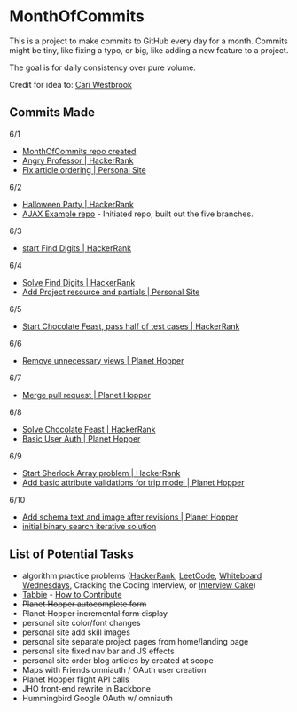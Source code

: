 # MonthOfCommits

This is a project to make commits to GitHub every day for a month. Commits might be tiny, like fixing a typo, or big, like adding a new feature to a project.

The goal is for daily consistency over pure volume.

Credit for idea to: [Cari Westbrook](https://github.com/cariwest/MonthOfCommits)

## Commits Made

6/1
- [MonthOfCommits repo created](https://github.com/mtvillwock/MonthOfCommits)
- [Angry Professor | HackerRank](https://github.com/mtvillwock/algorithms-practice/commit/d74686a477771316917aae05660cfd35844eecdb)
- [Fix article ordering | Personal Site](https://github.com/mtvillwock/rails-blog/commit/9b4657adab1285a1619575d400b49fd43721be59)

6/2
- [Halloween Party | HackerRank](https://github.com/mtvillwock/algorithms-practice/commit/3ea4eabefb61174e8395b8676d0bffe0645f1560)
- [AJAX Example repo](https://github.com/mtvillwock/ajax-example/commit/e158ca5ad0620a398ba6b5d5da66e5961ee391b2) - Initiated repo, built out the five branches.

6/3
- [start Find Digits | HackerRank](https://github.com/mtvillwock/algorithms-practice/commit/6bec18ac7c6d2f55a2b19ba202d5cf270066191b)

6/4
- [Solve Find Digits | HackerRank](https://github.com/mtvillwock/algorithms-practice/commit/60c899b2cb68cf62abb257d3fa92058e525ddfb2)
- [Add Project resource and partials | Personal Site](https://github.com/mtvillwock/rails-blog/commit/57cf4445497b2d5f35c402d5edfec01b1d8192ee)

6/5
- [Start Chocolate Feast, pass half of test cases | HackerRank](https://github.com/mtvillwock/algorithms-practice/commit/88ff9dbc8ec8552dc739d86b36938dbedc023173)

6/6
- [Remove unnecessary views | Planet Hopper](https://github.com/mtvillwock/planet-hopper/commit/6960ab3fd777747faac792576a9ab6ff4ed6faaa)

6/7
- [Merge pull request | Planet Hopper](https://github.com/mtvillwock/planet-hopper/commit/f9aedd3bde2f5673d46fccac676463a9ced40004)

6/8
- [Solve Chocolate Feast | HackerRank](https://github.com/mtvillwock/algorithms-practice/commit/27fd58200ca972929a1d8a8923a586eb1bed17eb)
- [Basic User Auth | Planet Hopper](https://github.com/mtvillwock/planet-hopper/commit/b0a8aabdbac88e7beb098df74059b23b0ceef8ed)

6/9
- [Start Sherlock Array problem | HackerRank](https://github.com/mtvillwock/algorithms-practice/commit/bd4e65ebb665ddb0f5dc73fba4de3adeacc3ba57)
- [Add basic attribute validations for trip model | Planet Hopper](https://github.com/mtvillwock/planet-hopper/commit/13019cd4265db7a956bbdf29ae12b44bf5803ffd)

6/10
- [Add schema text and image after revisions | Planet Hopper](https://github.com/mtvillwock/planet-hopper/commit/02bc768760c910a7e1ca0642339ff5c621293a95)
- [initial binary search iterative solution](https://github.com/mtvillwock/algorithms-practice/commit/d114032f6e94a507f3ec2c674a02335a446c5b06)

## List of Potential Tasks

- algorithm practice problems ([HackerRank](https://www.hackerrank.com/challenges), [LeetCode](https://leetcode.com/problemset/algorithms/), [Whiteboard Wednesdays](https://github.com/adowns01/Intro-to-Whiteboarding-DBC), Cracking the Coding Interview, or [Interview Cake](https://www.interviewcake.com/))
- [Tabbie](https://github.com/jariz/tabbie) - [How to Contribute](https://github.com/jariz/tabbie/blob/master/CONTRIBUTING.md)
- ~~Planet Hopper autocomplete form~~
- ~~Planet Hopper incremental form display~~
- personal site color/font changes
- personal site add skill images
- personal site separate project pages from home/landing page
- personal site fixed nav bar and JS effects
- ~~personal site order blog articles by created at scope~~
- Maps with Friends omniauth / OAuth user creation
- Planet Hopper flight API calls
- JHO front-end rewrite in Backbone
- Hummingbird Google OAuth w/ omniauth